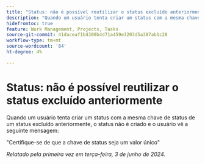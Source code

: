 ```yaml
---
title: "Status: não é possível reutilizar o status excluído anteriormente"
description: "Quando um usuário tenta criar um status com a mesma chave de status de um status excluído anteriormente, o status não é criado e o usuário vê uma mensagem."
hidefromtoc: true
feature: Work Management, Projects, Tasks
source-git-commit: 41daceaf1b4300b4d71a459e3203d5a387ab1c28
workflow-type: tm+mt
source-wordcount: '84'
ht-degree: 4%

---
```



# Status: não é possível reutilizar o status excluído anteriormente

Quando um usuário tenta criar um status com a mesma chave de status de um status excluído anteriormente, o status não é criado e o usuário vê a seguinte mensagem:

&quot;Certifique-se de que a chave de status seja um valor único&quot;

_Relatado pela primeira vez em terça-feira, 3 de junho de 2024._
